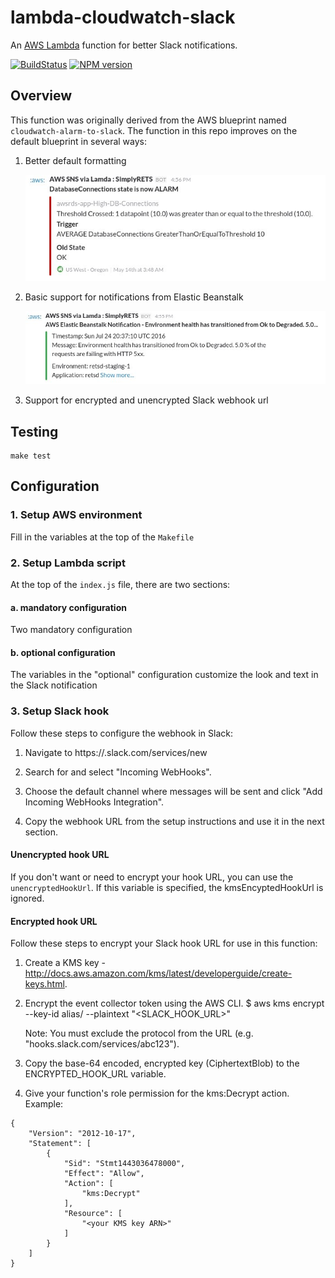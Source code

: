 # lambda-cloudwatch-slack

An [AWS Lambda](http://aws.amazon.com/lambda/) function for better Slack notifications.

[![BuildStatus](https://travis-ci.org/assertible/lambda-cloudwatch-slack.png?branch=master)](https://travis-ci.org/assertible/lambda-cloudwatch-slack)
[![NPM version](https://badge.fury.io/js/lambda-cloudwatch-slack.png)](http://badge.fury.io/js/lambda-cloudwatch-slack)


## Overview

This function was originally derived from the AWS blueprint named `cloudwatch-alarm-to-slack`.
The function in this repo improves on the default blueprint in several ways:

1. Better default formatting

    [![AWS Cloud Notification for Slack](./images/cloudwatch.png)](https://assertible.com)

2. Basic support for notifications from Elastic Beanstalk

    [![Elastic Beanstalk Slack Notifications](./images/elastic-beanstalk.png)](https://assertible.com)

3. Support for encrypted and unencrypted Slack webhook url


## Testing

```
make test
```

## Configuration

### 1. Setup AWS environment

Fill in the variables at the top of the `Makefile`


### 2. Setup Lambda script

At the top of the `index.js` file, there are two sections:


#### a. mandatory configuration

Two mandatory configuration


#### b. optional configuration

The variables in the "optional" configuration customize the look and
text in the Slack notification


### 3. Setup Slack hook

Follow these steps to configure the webhook in Slack:

  1. Navigate to https://<your-team-domain>.slack.com/services/new

  2. Search for and select "Incoming WebHooks".

  3. Choose the default channel where messages will be sent and click
     "Add Incoming WebHooks Integration".

  4. Copy the webhook URL from the setup instructions and use it in the next section.


#### Unencrypted hook URL

If you don't want or need to encrypt your hook URL, you can use the `unencryptedHookUrl`.
If this variable is specified, the kmsEncyptedHookUrl is ignored.


#### Encrypted hook URL

Follow these steps to encrypt your Slack hook URL for use in this function:

  1. Create a KMS key - http://docs.aws.amazon.com/kms/latest/developerguide/create-keys.html.

  2. Encrypt the event collector token using the AWS CLI.
     $ aws kms encrypt --key-id alias/<KMS key name> --plaintext "<SLACK_HOOK_URL>"

     Note: You must exclude the protocol from the URL (e.g. "hooks.slack.com/services/abc123").

  3. Copy the base-64 encoded, encrypted key (CiphertextBlob) to the ENCRYPTED_HOOK_URL variable.

  4. Give your function's role permission for the kms:Decrypt action.
     Example:

```
{
    "Version": "2012-10-17",
    "Statement": [
        {
            "Sid": "Stmt1443036478000",
            "Effect": "Allow",
            "Action": [
                "kms:Decrypt"
            ],
            "Resource": [
                "<your KMS key ARN>"
            ]
        }
    ]
}
```
